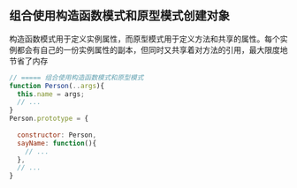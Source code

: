 
## 组合使用构造函数模式和原型模式创建对象
构造函数模式用于定义实例属性，而原型模式用于定义方法和共享的属性。每个实例都会有自己的一份实例属性的副本，但同时又共享着对方法的引用，最大限度地节省了内存
```js
// ===== 组合使用构造函数模式和原型模式
function Person(..args){
  this.name = args;
  // ...
}
Person.prototype = {
  
  constructor: Person,
  sayName: function(){
    // ...
  },
  // ...
}
```